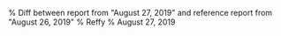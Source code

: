 % Diff between report from "August 27, 2019" and reference report from "August 26, 2019"
% Reffy
% August 27, 2019

